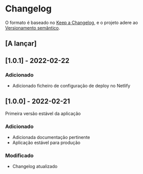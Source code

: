 # Changelog

O formato é baseado no [Keep a Changelog](https://keepachangelog.com/en/1.0.0/), e o projeto adere ao [Versionamento semântico](https://semver.org/spec/v2.0.0.html).

## [A lançar]

## [1.0.1] - 2022-02-22

### Adicionado

- Adicionado ficheiro de configuração de deploy no Netlify
## [1.0.0] - 2022-02-21

Primeira versão estável da aplicação
### Adicionado 

- Adicionada documentação pertinente
- Aplicação estável para produção
### Modificado 

- Changelog atualizado
